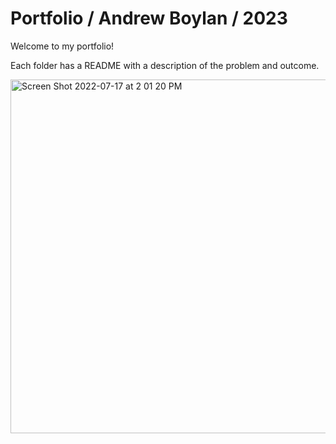 # Portfolio / Andrew Boylan / 2023

Welcome to my portfolio!

Each folder has a README with a description of the problem and outcome.

<img width="566" alt="Screen Shot 2022-07-17 at 2 01 20 PM" src="https://user-images.githubusercontent.com/59405316/179418810-d64d9a89-2f8a-4fd2-bb3b-eaef8fd93366.png">
